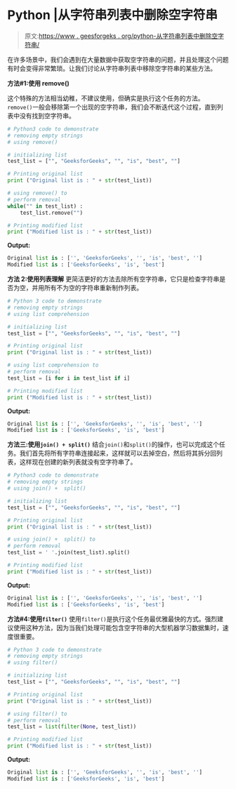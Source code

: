 # Python |从字符串列表中删除空字符串

> 原文:[https://www . geesforgeks . org/python-从字符串列表中删除空字符串/](https://www.geeksforgeeks.org/python-remove-empty-strings-from-list-of-strings/)

在许多场景中，我们会遇到在大量数据中获取空字符串的问题，并且处理这个问题有时会变得非常繁琐。让我们讨论从字符串列表中移除空字符串的某些方法。

**方法#1:使用 remove()**

这个特殊的方法相当幼稚，不建议使用，但确实是执行这个任务的方法。`remove()`一般会移除第一个出现的空字符串，我们会不断迭代这个过程，直到列表中没有找到空字符串。

```py
# Python3 code to demonstrate 
# removing empty strings 
# using remove()

# initializing list 
test_list = ["", "GeeksforGeeks", "", "is", "best", ""]

# Printing original list
print ("Original list is : " + str(test_list))

# using remove() to
# perform removal
while("" in test_list) :
    test_list.remove("")

# Printing modified list 
print ("Modified list is : " + str(test_list))
```

**Output:**

```py
Original list is : ['', 'GeeksforGeeks', '', 'is', 'best', '']
Modified list is : ['GeeksforGeeks', 'is', 'best']

```

**方法 2:使用列表理解**
更简洁更好的方法去除所有空字符串，它只是检查字符串是否为空，并用所有不为空的字符串重新制作列表。

```py
# Python 3 code to demonstrate 
# removing empty strings 
# using list comprehension

# initializing list 
test_list = ["", "GeeksforGeeks", "", "is", "best", ""]

# Printing original list
print ("Original list is : " + str(test_list))

# using list comprehension to
# perform removal
test_list = [i for i in test_list if i]

# Printing modified list 
print ("Modified list is : " + str(test_list))
```

**Output:**

```py
Original list is : ['', 'GeeksforGeeks', '', 'is', 'best', '']
Modified list is : ['GeeksforGeeks', 'is', 'best']

```

**方法三:使用`join() + split()`**
结合`join()`和`split()`的操作，也可以完成这个任务。我们首先将所有字符串连接起来，这样就可以去掉空白，然后将其拆分回列表，这样现在创建的新列表就没有空字符串了。

```py
# Python3 code to demonstrate 
# removing empty strings 
# using join() +  split()

# initializing list 
test_list = ["", "GeeksforGeeks", "", "is", "best", ""]

# Printing original list
print ("Original list is : " + str(test_list))

# using join() +  split() to
# perform removal
test_list = ' '.join(test_list).split()

# Printing modified list 
print ("Modified list is : " + str(test_list))
```

**Output:**

```py
Original list is : ['', 'GeeksforGeeks', '', 'is', 'best', '']
Modified list is : ['GeeksforGeeks', 'is', 'best']

```

**方法#4:使用`filter()`**
使用`filter()`是执行这个任务最优雅最快的方式。强烈建议使用这种方法，因为当我们处理可能包含空字符串的大型机器学习数据集时，速度很重要。

```py
# Python 3 code to demonstrate 
# removing empty strings 
# using filter()

# initializing list 
test_list = ["", "GeeksforGeeks", "", "is", "best", ""]

# Printing original list
print ("Original list is : " + str(test_list))

# using filter() to
# perform removal
test_list = list(filter(None, test_list))

# Printing modified list 
print ("Modified list is : " + str(test_list))
```

**Output:**

```py
Original list is : ['', 'GeeksforGeeks', '', 'is', 'best', '']
Modified list is : ['GeeksforGeeks', 'is', 'best']

```